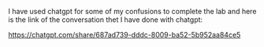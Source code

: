I have used chatgpt for some of my confusions to complete the lab and here is the link of the conversation thet I have done with chatgpt:

https://chatgpt.com/share/687ad739-dddc-8009-ba52-5b952aa84ce5